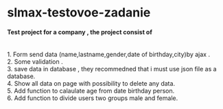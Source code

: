 # slmax-testovoe-zadanie
<h4>Test project for a company , the project consist of</h4> <br>
1. Form send data (name,lastname,gender,date of birthday,city)by ajax .<br>
2. Some validation .<br>
3. save data in database , they recommedned that i must use json file as a database.<br>
4. Show all data on page with possibility to delete any data.<br>
5. Add function to calaulate age from date birthday person.<br>
6. Add function to divide users two groups male and female.<br>

